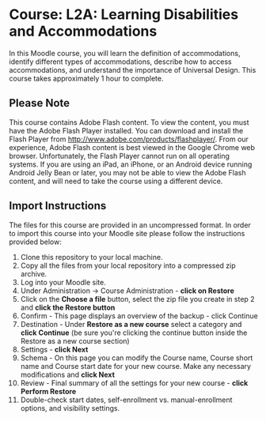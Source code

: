 # Course: L2A: Learning Disabilities and Accommodations
In this Moodle course, you will learn the definition of accommodations, identify different types of accommodations, describe how to access accommodations, and understand the importance of Universal Design. This course takes approximately 1 hour to complete.

## Please Note
This course contains Adobe Flash content. To view the content, you must have the Adobe Flash Player installed. You can download and install the Flash Player from http://www.adobe.com/products/flashplayer/. From our experience, Adobe Flash content is best viewed in the Google Chrome web browser. Unfortunately, the Flash Player cannot run on all operating systems. If you are using an iPad, an iPhone, or an Android device running Android Jelly Bean or later, you may not be able to view the Adobe Flash content, and will need to take the course using a different device.

## Import Instructions
The files for this course are provided in an uncompressed format. In order to import this course into your Moodle site please follow the instructions provided below:

1. Clone this repository to your local machine.
2. Copy all the files from your local repository into a compressed zip archive.
3. Log into your Moodle site.
4. Under Administration -> Course Administration - **click on Restore**
5. Click on the **Choose a file** button, select the zip file you create in step 2 and **click the Restore button**
6. Confirm - This page displays an overview of the backup - click Continue
7. Destination - Under **Restore as a new course** select a category and **click Continue** (be sure you're clicking the continue button inside the Restore as a new course section)
8. Settings - **click Next**
9. Schema - On this page you can modify the Course name, Course short name and Course start date for your new course. Make any necessary modifications and **click Next**
10. Review - Final summary of all the settings for your new course - **click Perform Restore**
11. Double-check start dates, self-enrollment vs. manual-enrollment options, and visibility settings.
